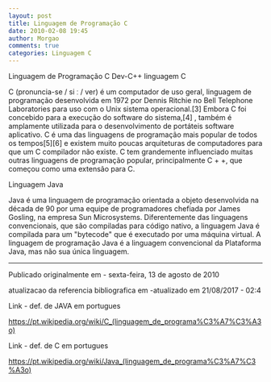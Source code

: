 ```yaml
---
layout: post
title: Linguagem de Programação C
date: 2010-02-08 19:45
author: Morgao
comments: true
categories: Linguagem C
---
```


Linguagem de Programação C
Dev-C++ linguagem C

C (pronuncia-se / si ː / ver) é um computador de uso geral, linguagem de programação desenvolvida em 1972 por Dennis Ritchie no Bell Telephone Laboratories para uso com o Unix sistema operacional.[3]
Embora C foi concebido para a execução do software do sistema,[4] , também é amplamente utilizada para o desenvolvimento de portáteis software aplicativo.
C é uma das linguagens de programação mais popular de todos os tempos[5][6] e existem muito poucas arquiteturas de computadores para que um C compilador não existe. C tem grandemente influenciado muitas outras linguagens de programação popular, principalmente C + +, que começou como uma extensão para C.

Linguagem Java

Java é uma linguagem de programação orientada a objeto desenvolvida na década de 90 por uma equipe de programadores chefiada por James Gosling, na empresa Sun Microsystems. Diferentemente das linguagens convencionais, que são compiladas para código nativo, a linguagem Java é compilada para um "bytecode" que é executado por uma máquina virtual. A linguagem de programação Java é a linguagem convencional da Plataforma Java, mas não sua única linguagem.

-------------------------------------------------------------------------------------------------------------

Publicado originalmente em - sexta-feira, 13 de agosto de 2010

atualizacao da referencia bibliografica em -atualizado em 21/08/2017 - 02:4


Link - def. de  JAVA em portugues

https://pt.wikipedia.org/wiki/C_(linguagem_de_programa%C3%A7%C3%A3o)

Link - def. de C em portugues

https://pt.wikipedia.org/wiki/Java_(linguagem_de_programa%C3%A7%C3%A3o)